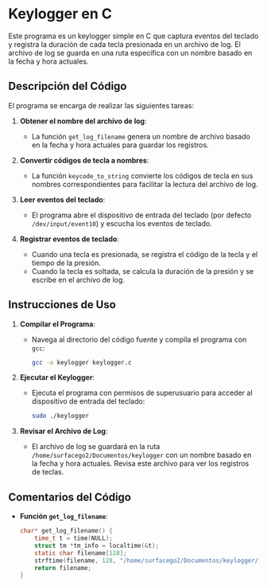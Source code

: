 # Keylogger en C

Este programa es un keylogger simple en C que captura eventos del teclado y registra la duración de cada tecla presionada en un archivo de log. El archivo de log se guarda en una ruta específica con un nombre basado en la fecha y hora actuales.

## Descripción del Código

El programa se encarga de realizar las siguientes tareas:

1. **Obtener el nombre del archivo de log**:
   - La función `get_log_filename` genera un nombre de archivo basado en la fecha y hora actuales para guardar los registros.

2. **Convertir códigos de tecla a nombres**:
   - La función `keycode_to_string` convierte los códigos de tecla en sus nombres correspondientes para facilitar la lectura del archivo de log.

3. **Leer eventos del teclado**:
   - El programa abre el dispositivo de entrada del teclado (por defecto `/dev/input/event10`) y escucha los eventos de teclado.

4. **Registrar eventos de teclado**:
   - Cuando una tecla es presionada, se registra el código de la tecla y el tiempo de la presión.
   - Cuando la tecla es soltada, se calcula la duración de la presión y se escribe en el archivo de log.

## Instrucciones de Uso

1. **Compilar el Programa**:
   - Navega al directorio del código fuente y compila el programa con `gcc`:
     ```bash
     gcc -o keylogger keylogger.c
     ```

2. **Ejecutar el Keylogger**:
   - Ejecuta el programa con permisos de superusuario para acceder al dispositivo de entrada del teclado:
     ```bash
     sudo ./keylogger
     ```

3. **Revisar el Archivo de Log**:
   - El archivo de log se guardará en la ruta `/home/surfacego2/Documentos/keylogger` con un nombre basado en la fecha y hora actuales. Revisa este archivo para ver los registros de teclas.

## Comentarios del Código

- **Función `get_log_filename`**:
  ```c
  char* get_log_filename() {
      time_t t = time(NULL);
      struct tm *tm_info = localtime(&t);
      static char filename[128];
      strftime(filename, 128, "/home/surfacego2/Documentos/keylogger/%d-%m-%Y_%H-%M.txt", tm_info);
      return filename;
  }
